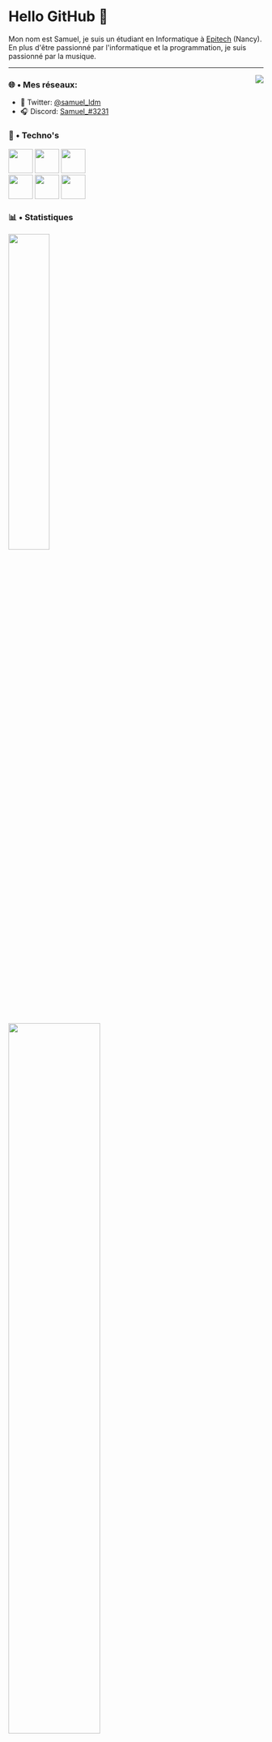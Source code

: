 # Hello GitHub 👋


Mon nom est Samuel, je suis un étudiant en Informatique à [Epitech](https://www.epitech.eu/) (Nancy). En plus d'être passionné par l'informatique et la programmation, je suis passionné par la musique.

---

<a  href="https://discord.com/users/239654425424035840">
<img  src="https://lanyard.cnrad.dev/api/239654425424035840?hideTimestamp=true&idleMessage=Probably%20sleeping%20💤" align="right" />
</a>

### 🌐 • Mes réseaux:
* 🐤 Twitter: [@samuel_ldm](https://twitter.com/samuel_ldm)
* 🎧 Discord: [Samuel_#3231](https://discord.com/users/239654425424035840)

### 🔧 • Techno's

<img width="48px" src="https://cdn.jsdelivr.net/gh/devicons/devicon/icons/javascript/javascript-plain.svg" />
<img width="48px" src="https://cdn.jsdelivr.net/gh/devicons/devicon/icons/java/java-original.svg" />
<img width="48px" src="https://cdn.jsdelivr.net/gh/devicons/devicon/icons/c/c-plain.svg" />
<br />
<img width="48px" src="https://cdn.jsdelivr.net/gh/devicons/devicon/icons/react/react-original.svg" />
<img width="48px" src="https://cdn.jsdelivr.net/gh/devicons/devicon/icons/discordjs/discordjs-original.svg" />
<img width="48px" src="https://cdn.jsdelivr.net/gh/devicons/devicon/icons/linux/linux-original.svg" />

### 📊 • Statistiques

<img width="40%" src="https://github-readme-stats.vercel.app/api/top-langs/?username=samldm&theme=dracula" align="left" />
<img width="60%" src="https://github-readme-stats.vercel.app/api?username=samldm&show_icons=true&theme=dracula" align="left" />
